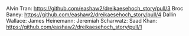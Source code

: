 Alvin Tran: https://github.com/eashaw2/dreikaesehoch_story/pull/3
Broc Baney: https://github.com/eashaw2/dreikaesehoch_story/pull/4
Dallin Wallace:
James Heinemann:
Jeremiah Scharwatz:
Saad Khan: https://github.com/eashaw2/dreikaesehoch_story/pull/1
